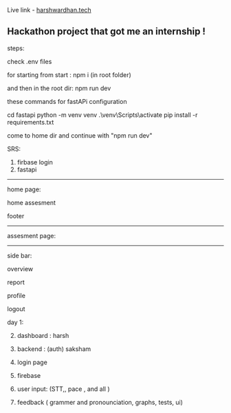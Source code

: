 Live link - [harshwardhan.tech](https://www.harshwardhan.tech/)

## Hackathon project that got me an internship !

steps: 

check .env files

for starting from start :
npm i (in root folder)

and then in the root dir: 
npm run dev


these commands for fastAPi configuration

cd fastapi
python -m venv venv
.\venv\Scripts\activate
pip install -r requirements.txt


come to home dir and continue with "npm run dev"






SRS:


1. firbase login 
2. fastapi




-------------------------------------------------------------
home page:

home 
assesment 


footer

 -------------------------------------------------------------

assesment page:


 -------------------------------------------------------------
side bar:


overview

report

profile

logout









day 1:



2. dashboard : harsh
3. backend : (auth) saksham
3. login page
4. firebase


5. user input: (STT,, pace , and all )


6. feedback ( grammer and pronounciation, graphs, tests, ui)









